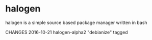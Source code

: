 # halogen
halogen is a simple source based package manager written in bash

CHANGES
2016-10-21 halogen-alpha2 "debianize" tagged